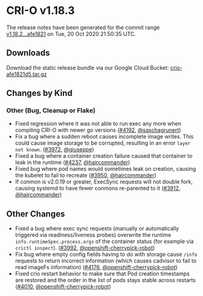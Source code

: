 # CRI-O v1.18.3

The release notes have been generated for the commit range
[v1.18.2...afe1821](https://github.com/cri-o/cri-o/compare/v1.18.2...afe1821d5e5c68920adf2114ec14d58999d1fe5a) on Tue, 20 Oct 2020 21:50:35 UTC.

## Downloads

Download the static release bundle via our Google Cloud Bucket:
[crio-afe1821d5.tar.gz][0]

[0]: https://storage.googleapis.com/k8s-conform-cri-o/artifacts/crio-afe1821d5.tar.gz

## Changes by Kind

### Other (Bug, Cleanup or Flake)

- Fixed regression where it was not able to run exec any more when compiling CRI-O with newer go versions ([#4192](https://github.com/cri-o/cri-o/pull/4192), [@saschagrunert](https://github.com/saschagrunert))
- Fix a bug where a sudden reboot causes incomplete image writes. This could cause image storage to be corrupted, resulting in an error `layer not known`. ([#3972](https://github.com/cri-o/cri-o/pull/3972), [@giuseppe](https://github.com/giuseppe))
- Fixed a bug where a container creation failure caused that container to leak in the runtime ([#4237](https://github.com/cri-o/cri-o/pull/4237), [@haircommander](https://github.com/haircommander))
- Fixed bug where pod names would sometimes leak on creation, causing the kubelet to fail to recreate ([#3950](https://github.com/cri-o/cri-o/pull/3950), [@haircommander](https://github.com/haircommander))
- If conmon is v2.0.19 or greater, ExecSync requests will not double fork, causing systemd to have fewer conmons re-parented to it ([#3912](https://github.com/cri-o/cri-o/pull/3912), [@haircommander](https://github.com/haircommander))



## Other Changes

- Fixed a bug where exec sync requests (manually or automatically triggered via readiness/liveness probes) overwrite
    the runtime `info.runtimeSpec.process.args` of the container status (for example via `crictl inspect`). ([#3992](https://github.com/cri-o/cri-o/pull/3992), [@openshift-cherrypick-robot](https://github.com/openshift-cherrypick-robot))
- Fix bug where empty config fields having to do with storage cause `/info` requests to return incorrect information (which causes cadvisor to fail to read imageFs information) ([#4176](https://github.com/cri-o/cri-o/pull/4176), [@openshift-cherrypick-robot](https://github.com/openshift-cherrypick-robot))
- Fixed crio restart behavior to make sure that Pod creation timestamps are restored and the order in the list of pods stays stable across restarts ([#4010](https://github.com/cri-o/cri-o/pull/4010), [@openshift-cherrypick-robot](https://github.com/openshift-cherrypick-robot))